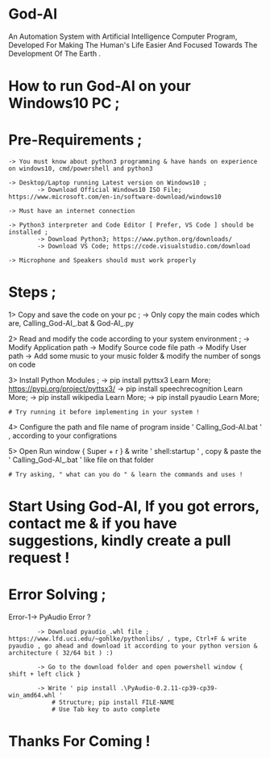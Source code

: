 # God-AI
An Automation System with Artificial Intelligence Computer Program, Developed For Making The Human's Life Easier And Focused Towards The Development Of The Earth .    


# How to run God-AI on your Windows10 PC ;

# Pre-Requirements ;

    -> You must know about python3 programming & have hands on experience on windows10, cmd/powershell and python3

    -> Desktop/Laptop running Latest version on Windows10 ;
            -> Download Official Windows10 ISO File; https://www.microsoft.com/en-in/software-download/windows10

    -> Must have an internet connection

    -> Python3 interpreter and Code Editor [ Prefer, VS Code ] should be installed ;
            -> Download Python3; https://www.python.org/downloads/
            -> Download VS Code; https://code.visualstudio.com/download

    -> Microphone and Speakers should must work properly


# Steps ; 

  1> Copy and save the code on your pc ;
        -> Only copy the main codes which are, Calling_God-AI_.bat & God-AI_.py
  
  2> Read and modify the code according to your system environment ;
        -> Modify Application path
        -> Modify Source code file path
        -> Modify User path
        -> Add some music to your music folder & modify the number of songs on code  
  
  3>  Install Python Modules ;
        -> pip install pyttsx3
            Learn More; https://pypi.org/project/pyttsx3/
        -> pip install speechrecognition
            Learn More; 
        -> pip install wikipedia
            Learn More; 
        -> pip install pyaudio
            Learn More; 
  
    # Try running it before implementing in your system !
  
  4> Configure the path and file name of program inside ' Calling_God-AI.bat ' , according to your configrations
  
  5> Open Run window { Super + r } & write ' shell:startup ' , copy & paste the ' Calling_God-AI_.bat ' like file on that folder

    # Try asking, " what can you do " & learn the commands and uses !


# Start Using God-AI, If you got errors, contact me & if you have suggestions, kindly create a pull request !
  




# Error Solving ;

Error-1-> PyAudio Error ?

            -> Download pyaudio_.whl file ; https://www.lfd.uci.edu/~gohlke/pythonlibs/ , type, Ctrl+F & write pyaudio , go ahead and download it according to your python version & architecture ( 32/64 bit ) :)

            -> Go to the download folder and open powershell window { shift + left click }
            
            -> Write ' pip install .\PyAudio-0.2.11-cp39-cp39-win_amd64.whl '
                # Structure; pip install FILE-NAME
                # Use Tab key to auto complete



# Thanks For Coming !


